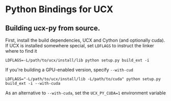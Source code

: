 # Python Bindings for UCX

## Building ucx-py from source.

First, install the build dependencies, UCX and Cython (and optionally cuda).
If UCX is installed somewhere special, set `LDFLAGS` to instruct the linker
where to find it

    LDFLAGS=-L/path/to/ucx/install/lib python setup.py build_ext -i

If you're building a GPU-enabled version, specify `--with-cud`

    LDFLAGS="-L/path/to/ucx/install/lib -L/path/to/cuda" python setup.py build_ext -i --with-cuda

As an alternative to `--with-cuda`, set the `UCX_PY_CUDA=1` environment variable
